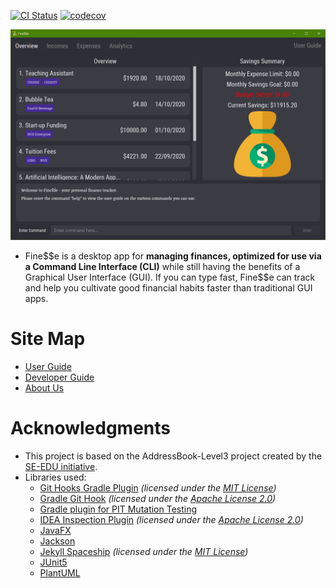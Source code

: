 [![CI Status](https://github.com/AY2021S1-CS2103T-W16-3/tp/workflows/Java%20CI/badge.svg)](https://github.com/AY2021S1-CS2103T-W16-3/tp/actions)
[![codecov](https://codecov.io/gh/AY2021S1-CS2103T-W16-3/tp/branch/master/graph/badge.svg)](https://codecov.io/gh/AY2021S1-CS2103T-W16-3/tp)

![Ui](docs/images/Ui.png)

* Fine$$e is a desktop app for **managing finances, optimized for use via a Command Line Interface (CLI)** while still having the benefits of a Graphical User Interface (GUI). If you can type fast, Fine\$\$e can track and help you cultivate good financial habits faster than traditional GUI apps.

Site Map
==

* [User Guide](https://ay2021s1-cs2103t-w16-3.github.io/tp/UserGuide.html)
* [Developer Guide](https://ay2021s1-cs2103t-w16-3.github.io/tp/DeveloperGuide.html)
* [About Us](https://ay2021s1-cs2103t-w16-3.github.io/tp/AboutUs.html)

Acknowledgments
==

* This project is based on the AddressBook-Level3 project created by the [SE-EDU initiative](https://se-education.org).
* Libraries used:
  * [Git Hooks Gradle Plugin](https://plugins.gradle.org/plugin/com.github.jakemarsden.git-hooks) *(licensed under the [MIT License](https://github.com/jakemarsden/git-hooks-gradle-plugin/blob/master/LICENSE))*
  * [Gradle Git Hook](https://plugins.gradle.org/plugin/com.star-zero.gradle.githook) *(licensed under the [Apache License 2.0](https://github.com/STAR-ZERO/gradle-githook/blob/master/LICENSE))*
  * [Gradle plugin for PIT Mutation Testing](https://plugins.gradle.org/plugin/info.solidsoft.pitest)
  * [IDEA Inspection Plugin](https://github.com/JetBrains/inspection-plugin) *(licensed under the [Apache License 2.0](https://github.com/STAR-ZERO/gradle-githook/blob/master/LICENSE))*
  * [JavaFX](https://openjfx.io/)
  * [Jackson](https://github.com/FasterXML/jackson)
  * [Jekyll Spaceship](https://rubygems.org/gems/jekyll-spaceship) *(licensed under the [MIT License](https://github.com/jakemarsden/git-hooks-gradle-plugin/blob/master/LICENSE))*
  * [JUnit5](https://github.com/junit-team/junit5)
  * [PlantUML](https://plantuml.com/)
